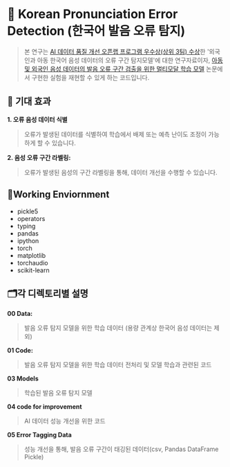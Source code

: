 # :jack_o_lantern: Korean Pronunciation Error Detection (한국어 발음 오류 탐지)
> 본 연구는  [AI 데이터 품질 개선 오픈랩 프로그램 우수상(상위 3팀) 수상](https://www.datanet.co.kr/news/articleView.html?idxno=179709)한 '외국인과 아동 한국어 음성 데이터의 오류 구간 탐지모델'에 대한 연구자료이자, 
[아동 및 외국인 음성 데이터의 발음 오류 구간 검출을 위한 멀티모달 학습 모델](https://www.dbpia.co.kr/Journal/articleDetail?nodeId=NODE11495814) 논문에서 구현한 실험을 재현할 수 있게 하는 코드입니다.

## :apple: 기대 효과
**1. 오류 음성 데이터 식별**
> 오류가 발생된 데이터를 식별하여 학습에서 배제 또는 예측 난이도 조정이 가능하게 할 수 있습니다.
 
**2. 음성 오류 구간 라벨링:**
> 오류가 발생된 음성의 구간 라벨링을 통해, 데이터 개선을 수행할 수 있습니다.


## 🌲Working Enviornment
* pickle5
* operators
* typing
* pandas
* ipython
* torch
* matplotlib
* torchaudio
* scikit-learn


## 🗂️각 디렉토리별 설명
**00 Data:**
> 발음 오류 탐지 모델을 위한 학습 데이터 (용량 관계상 한국어 음성 데이터는 제외)

**01 Code:**
> 발음 오류 탐지 모델을 위한 학습 데이터 전처리 및 모델 학습과 관련된 코드

**03 Models**
> 학습된 발음 오류 탐지 모델

**04 code for improvement**
> AI 데이터 성능 개선을 위한 코드

**05 Error Tagging Data**
> 성능 개선을 통해, 발음 오류 구간이 태깅된 데이터(csv, Pandas DataFrame Pickle)



